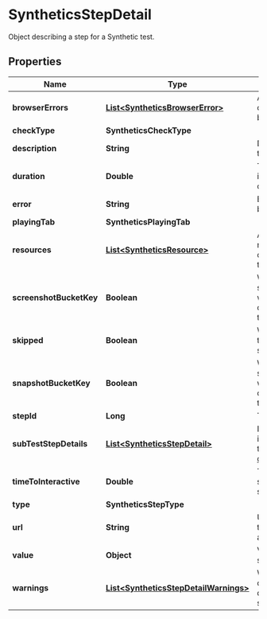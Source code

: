 

# SyntheticsStepDetail

Object describing a step for a Synthetic test.
## Properties

Name | Type | Description | Notes
------------ | ------------- | ------------- | -------------
**browserErrors** | [**List&lt;SyntheticsBrowserError&gt;**](SyntheticsBrowserError.md) | Array of errors collected for a browser test. |  [optional]
**checkType** | **SyntheticsCheckType** |  |  [optional]
**description** | **String** | Description of the test. |  [optional]
**duration** | **Double** | Total duration in millisecond of the test. |  [optional]
**error** | **String** | Error returned by the test. |  [optional]
**playingTab** | **SyntheticsPlayingTab** |  |  [optional]
**resources** | [**List&lt;SyntheticsResource&gt;**](SyntheticsResource.md) | Array of resources collected by the test. |  [optional]
**screenshotBucketKey** | **Boolean** | Whether or not screenshots where collected by the test. |  [optional]
**skipped** | **Boolean** | Whether or not to skip this step. |  [optional]
**snapshotBucketKey** | **Boolean** | Whether or not snapshots where collected by the test. |  [optional]
**stepId** | **Long** | The step ID. |  [optional]
**subTestStepDetails** | [**List&lt;SyntheticsStepDetail&gt;**](SyntheticsStepDetail.md) | If this steps include a sub-test. [Subtests documentation](https://docs.datadoghq.com/synthetics/browser_tests/advanced_options/#subtests). |  [optional]
**timeToInteractive** | **Double** | Time before starting the step. |  [optional]
**type** | **SyntheticsStepType** |  |  [optional]
**url** | **String** | URL to perform the step against. |  [optional]
**value** | **Object** | Value for the step. |  [optional]
**warnings** | [**List&lt;SyntheticsStepDetailWarnings&gt;**](SyntheticsStepDetailWarnings.md) | Warning collected that didn&#39;t failed the step. |  [optional]



